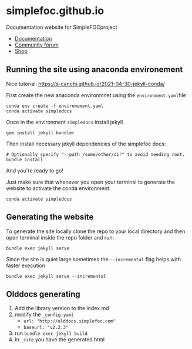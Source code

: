 # simplefoc.github.io

Documentation website for SimpleFOCproject
 
- [Documentation](https://docs.simplefoc.com)
- [Community forum](https://community.simplefoc.com)
- [Shop](https://simplefoc.com/shop)

## Running the site using anaconda environement

Nice tutorial: https://s-canchi.github.io/2021-04-30-jekyll-conda/

First create the new anaconda environmnet using the `environment.yaml`file

```
conda env create -f environement.yaml
conda activate simpledocs
```

Once in the environment `simpledocs` install jekyll

```
gem install jekyll bundler
```

Then install necessary jekyll dependencies of the simplefoc docs:

```
# Optionally specify "--path /some/other/dir" to avoid needing root.
bundle install
```

And you're ready to go!

Just make sure that whenever you open your terminal to generate the website to activate the conda environment:
```
conda activate simpledocs
```

## Generating the website

To generate the site locally clone the repo to your local directory and then open terminal inside the repo folder and run:

```
bundle exec jekyll serve
```

Since the site is quiet large sometimes the `--incremental` flag helps with faster execution

```
bundle exec jekyll serve --incremental
```

## Olddocs generating 

1) Add the library version to the index.md 
2) modify the `_config.yaml`
    - `url: "http://olddocs.simplefoc.com" `
    - `baseurl: "v2.2.3"`  
3) run `bundle exec jekyll build`
4) in `_site` you have the generated html

